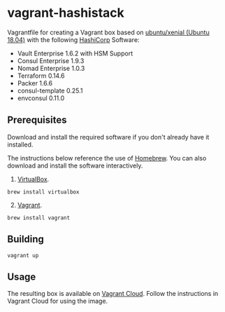 # vagrant-hashistack

Vagrantfile for creating a Vagrant box based on [ubuntu/xenial (Ubuntu 18.04)](https://app.vagrantup.com/ubuntu/boxes/xenial64) with the following [HashiCorp](https://hashicorp.com) Software:
* Vault Enterprise 1.6.2 with HSM Support
* Consul Enterprise 1.9.3
* Nomad Enterprise 1.0.3
* Terraform 0.14.6
* Packer 1.6.6
* consul-template 0.25.1
* envconsul 0.11.0

## Prerequisites

Download and install the required software if you don't already have it installed.

The instructions below reference the use of [Homebrew](https://brew.sh/). You can also download and install the software interactively.

1. [VirtualBox](https://www.virtualbox.org/).

```
brew install virtualbox
```

2. [Vagrant](https://www.vagrantup.com/).

```
brew install vagrant
```

## Building

```
vagrant up
```

## Usage

The resulting box is available on [Vagrant Cloud](https://app.vagrantup.com/khemani/boxes/ubuntu-bionic64-hashistack-enterprise). Follow the instructions in Vagrant Cloud for using the image.


